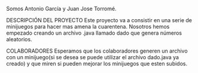 Somos Antonio García y Juan Jose Torromé.

DESCRIPCIÓN DEL PROYECTO
Este proyecto va a consistir en una serie de minijuegos para hacer mas amena la cuarentena. 
Nosotros hemos empezado creando un archivo .java llamado dado que genera números aleatorios.

COLABORADORES
Esperamos que los colaboradores generen un archivo con un minijuego(si se desea se puede utilizar el archivo dado.java ya creado) y 
que miren si pueden mejorar los minijuegos que esten subidos.
